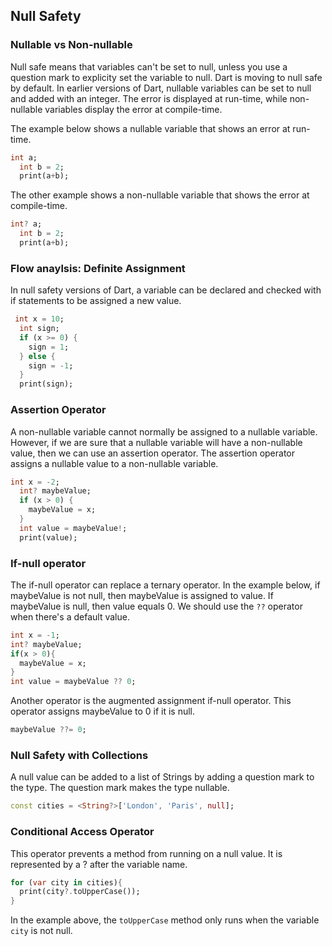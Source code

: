 ## Null Safety

### Nullable vs Non-nullable

Null safe means that variables can't be set to null, unless you use a question mark to explicity set the variable to null. Dart is moving to null safe by default. In earlier versions of Dart, nullable variables can be set to null and added with an integer. The error is displayed at run-time, while non-nullable variables display the error at compile-time.

The example below shows a nullable variable that shows an error at run-time.

```dart
int a;
  int b = 2;
  print(a+b);
```

The other example shows a non-nullable variable that shows the error at compile-time.

```dart
int? a;
  int b = 2;
  print(a+b);
```

### Flow anaylsis: Definite Assignment

In null safety versions of Dart, a variable can be declared and checked with if statements to be assigned a new value. 

```dart
 int x = 10;
  int sign;
  if (x >= 0) {
    sign = 1;
  } else {
    sign = -1;
  }
  print(sign);
```

### Assertion Operator

A non-nullable variable cannot normally be assigned to a nullable variable. However, if we are sure that a nullable variable will have a non-nullable value, then we can use an assertion operator. The assertion operator assigns a nullable value to a non-nullable variable. 

```dart
int x = -2;
  int? maybeValue;
  if (x > 0) {
    maybeValue = x;
  }
  int value = maybeValue!;
  print(value);
```

### If-null operator

The if-null operator can replace a ternary operator. In the example below, if maybeValue is not null, then maybeValue is assigned to value. If maybeValue is null, then value equals 0. We should use the `??` operator when there's a default value.

```dart
int x = -1;
int? maybeValue;
if(x > 0){
  maybeValue = x;
}
int value = maybeValue ?? 0;
```

Another operator is the augmented assignment if-null operator. This operator assigns maybeValue to 0 if it is null. 

```dart
maybeValue ??= 0;
```

### Null Safety with Collections

A null value can be added to a list of Strings by adding a question mark to the type. The question mark makes the type nullable.

```dart
const cities = <String?>['London', 'Paris', null];
```

### Conditional Access Operator

This operator prevents a method from running on a null value. It is represented by a ? after the variable name.

```dart
for (var city in cities){
  print(city?.toUpperCase());
}
```

In the example above, the `toUpperCase` method only runs when the variable `city` is not null. 